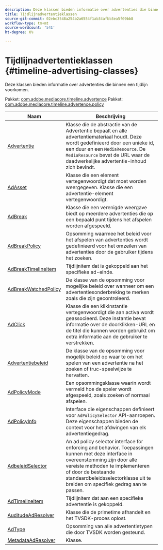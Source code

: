 ```yaml
---
description: Deze klassen bieden informatie over advertenties die binnen een tijdlijn voorkomen.
title: Tijdlijnadvertentieklassen
source-git-commit: 02ebc3548a254b2a6554f1ab34afbb3ea5f09bb8
workflow-type: tm+mt
source-wordcount: '541'
ht-degree: 0%

---
```


# Tijdlijnadvertentieklassen {#timeline-advertising-classes}

Deze klassen bieden informatie over advertenties die binnen een tijdlijn voorkomen.

Pakket: [com.adobe.mediacore.timeline.advertence](https://help.adobe.com/en_US/primetime/api/psdk/asdoc-dhls_1.4/com/adobe/mediacore/timeline/advertising/package-detail.html)
Pakket: [com.adobe.mediacore.timeline.advertence.policy](https://help.adobe.com/en_US/primetime/api/psdk/asdoc-dhls_1.4/com/adobe/mediacore/timeline/advertising/policy/package-detail.html)

| Naam | Beschrijving |
|---|---|
| [Advertentie](https://help.adobe.com/en_US/primetime/api/psdk/asdoc-dhls_1.4/com/adobe/mediacore/timeline/advertising/Ad.html) | Klasse die de abstractie van de Advertentie bepaalt en alle advertentiemateriaal houdt. Deze wordt gedefinieerd door een unieke id, een duur en een `MediaResource`. De `MediaResource` bevat de URL waar de daadwerkelijke advertentie-inhoud zich bevindt. |
| [AdAsset](https://help.adobe.com/en_US/primetime/api/psdk/asdoc-dhls_1.4/com/adobe/mediacore/timeline/advertising/AdAsset.html) | Klasse die een element vertegenwoordigt dat moet worden weergegeven. Klasse die een advertentie-element vertegenwoordigt. |
| [AdBreak](https://help.adobe.com/en_US/primetime/api/psdk/asdoc-dhls_1.4/com/adobe/mediacore/timeline/advertising/AdBreak.html) | Klasse die een verenigde weergave biedt op meerdere advertenties die op een bepaald punt tijdens het afspelen worden afgespeeld. |
| [AdBreakPolicy](https://help.adobe.com/en_US/primetime/api/psdk/asdoc-dhls_1.4/com/adobe/mediacore/timeline/advertising/policy/AdBreakPolicy.html) | Opsomming waarmee het beleid voor het afspelen van advertenties wordt gedefinieerd voor het omzeilen van advertenties door de gebruiker tijdens het zoeken. |
| [AdBreakTimelineItem](https://help.adobe.com/en_US/primetime/api/psdk/asdoc-dhls_1.4/com/adobe/mediacore/timeline/advertising/AdBreakTimelineItem.html) | Tijdlijnitem dat is gekoppeld aan het specifieke ad-einde. |
| [AdBreakWatchedPolicy](https://help.adobe.com/en_US/primetime/api/psdk/asdoc-dhls_1.4/com/adobe/mediacore/timeline/advertising/policy/AdBreakWatchedPolicy.html) | De klasse van de opsomming voor mogelijke beleid over wanneer om een advertentiesonderbreking te merken zoals die zijn gecontroleerd. |
| [AdClick](https://help.adobe.com/en_US/primetime/api/psdk/asdoc-dhls_1.4/com/adobe/mediacore/timeline/advertising/AdClick.html) | Klasse die een klikinstantie vertegenwoordigt die aan activa wordt geassocieerd. Deze instantie bevat informatie over de doorklikken-URL en de titel die kunnen worden gebruikt om extra informatie aan de gebruiker te verstrekken. |
| [Advertentiebeleid](https://help.adobe.com/en_US/primetime/api/psdk/asdoc-dhls_1.4/com/adobe/mediacore/timeline/advertising/policy/AdPolicy.html) | De klasse van de opsomming voor mogelijk beleid op waar te om het spelen van een advertentie na het zoeken of truc-speelwijze te hervatten. |
| [AdPolicyMode](https://help.adobe.com/en_US/primetime/api/psdk/asdoc-dhls_1.4/com/adobe/mediacore/timeline/advertising/policy/AdPolicyMode.html) | Een opsommingsklasse waarin wordt vermeld hoe de speler wordt afgespeeld, zoals zoeken of normaal afspelen. |
| [AdPolicyInfo](https://help.adobe.com/en_US/primetime/api/psdk/asdoc-dhls_1.4/com/adobe/mediacore/timeline/advertising/policy/AdPolicySelector.html) | Interface die eigenschappen definieert voor `AdPolicySelector` API-aanroepen. Deze eigenschappen bieden de context voor het afdwingen van elk advertentiegedrag. |
| [AdbeleidSelector](https://help.adobe.com/en_US/primetime/api/psdk/asdoc-dhls_1.4/com/adobe/mediacore/timeline/advertising/policy/AdPolicySelector.html) | An ad policy selector interface for enforcing and behavior. Toepassingen kunnen met deze interface in overeenstemming zijn door alle vereiste methoden te implementeren of door de bestaande standaardbeleidsselectorklasse uit te breiden om specifiek gedrag aan te passen. |
| [AdTimelineItem](https://help.adobe.com/en_US/primetime/api/psdk/asdoc-dhls_1.4/com/adobe/mediacore/timeline/advertising/AdTimelineItem.html) | Tijdlijnitem dat aan een specifieke advertentie is gekoppeld. |
| [AuditudeAdResolver](https://help.adobe.com/en_US/primetime/api/psdk/asdoc-dhls_1.4/com/adobe/mediacore/timeline/advertising/AuditudeAdResolver.html) | Klasse die de primetime afhandelt en het TVSDK-proces oplost. |
| [AdType](https://help.adobe.com/en_US/primetime/api/psdk/asdoc-dhls_1.4/com/adobe/mediacore/timeline/advertising/AdType.html) | Opsomming van alle advertentietypen die door TVSDK worden gesteund. |
| [MetadataAdResolver](https://help.adobe.com/en_US/primetime/api/psdk/asdoc-dhls_1.4/com/adobe/mediacore/timeline/advertising/MetadataAdResolver.html) | Klasse. |
